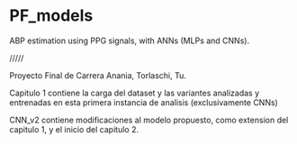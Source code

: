 # PF_models

ABP estimation using PPG signals, with ANNs (MLPs and CNNs). 


/////

Proyecto Final de Carrera Anania, Torlaschi, Tu.

Capitulo 1 contiene la carga del dataset y las variantes analizadas y entrenadas en esta primera instancia de analisis (exclusivamente CNNs)

CNN_v2 contiene modificaciones al modelo propuesto, como extension del capitulo 1, y el inicio del capitulo 2.
